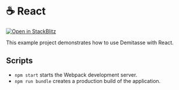 # ☕ React

[![Open in StackBlitz](https://d33wubrfki0l68.cloudfront.net/4d7187e512872845bd2a0fb616d6d7919b53d3df/c2f2f/img/open_in_stackblitz_small.svg)](https://stackblitz.com/github/nsaunders/demitasse/tree/master/examples/react?file=src%2Fcomponents%2FApp.tsx)

This example project demonstrates how to use Demitasse with React.

## Scripts

* `npm start` starts the Webpack development server.
* `npm run bundle` creates a production build of the application.